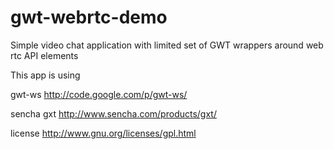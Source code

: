 gwt-webrtc-demo
===============

Simple video chat application with limited set of GWT wrappers around web rtc API elements

This app is using
  
gwt-ws http://code.google.com/p/gwt-ws/ 

sencha gxt http://www.sencha.com/products/gxt/

license http://www.gnu.org/licenses/gpl.html
